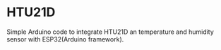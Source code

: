 # HTU21D
Simple Arduino code to integrate HTU21D an temperature and humidity sensor with ESP32(Arduino framework).
